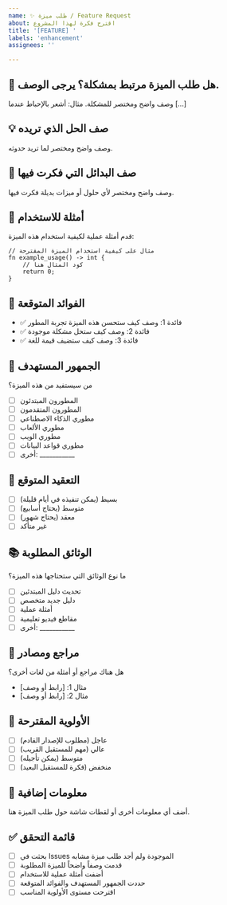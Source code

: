 ```yaml
---
name: ✨ طلب ميزة / Feature Request
about: اقترح فكرة لهذا المشروع
title: '[FEATURE] '
labels: 'enhancement'
assignees: ''

---
```


## 🎯 هل طلب الميزة مرتبط بمشكلة؟ يرجى الوصف.
وصف واضح ومختصر للمشكلة. مثال: أشعر بالإحباط عندما [...]

## 💡 صف الحل الذي تريده
وصف واضح ومختصر لما تريد حدوثه.

## 🔄 صف البدائل التي فكرت فيها
وصف واضح ومختصر لأي حلول أو ميزات بديلة فكرت فيها.

## 🎨 أمثلة للاستخدام
قدم أمثلة عملية لكيفية استخدام هذه الميزة:

```albayan
// مثال على كيفية استخدام الميزة المقترحة
fn example_usage() -> int {
    // كود المثال هنا
    return 0;
}
```

## 🌟 الفوائد المتوقعة
- ✅ فائدة 1: وصف كيف ستحسن هذه الميزة تجربة المطور
- ✅ فائدة 2: وصف كيف ستحل مشكلة موجودة
- ✅ فائدة 3: وصف كيف ستضيف قيمة للغة

## 🎯 الجمهور المستهدف
من سيستفيد من هذه الميزة؟
- [ ] المطورون المبتدئون
- [ ] المطورون المتقدمون
- [ ] مطوري الذكاء الاصطناعي
- [ ] مطوري الألعاب
- [ ] مطوري الويب
- [ ] مطوري قواعد البيانات
- [ ] أخرى: ___________

## 🔧 التعقيد المتوقع
- [ ] بسيط (يمكن تنفيذه في أيام قليلة)
- [ ] متوسط (يحتاج أسابيع)
- [ ] معقد (يحتاج شهور)
- [ ] غير متأكد

## 📚 الوثائق المطلوبة
ما نوع الوثائق التي ستحتاجها هذه الميزة؟
- [ ] تحديث دليل المبتدئين
- [ ] دليل جديد متخصص
- [ ] أمثلة عملية
- [ ] مقاطع فيديو تعليمية
- [ ] أخرى: ___________

## 🔗 مراجع ومصادر
هل هناك مراجع أو أمثلة من لغات أخرى؟
- مثال 1: [رابط أو وصف]
- مثال 2: [رابط أو وصف]

## 🚀 الأولوية المقترحة
- [ ] عاجل (مطلوب للإصدار القادم)
- [ ] عالي (مهم للمستقبل القريب)
- [ ] متوسط (يمكن تأجيله)
- [ ] منخفض (فكرة للمستقبل البعيد)

## 💬 معلومات إضافية
أضف أي معلومات أخرى أو لقطات شاشة حول طلب الميزة هنا.

## ✅ قائمة التحقق
- [ ] بحثت في Issues الموجودة ولم أجد طلب ميزة مشابه
- [ ] قدمت وصفاً واضحاً للميزة المطلوبة
- [ ] أضفت أمثلة عملية للاستخدام
- [ ] حددت الجمهور المستهدف والفوائد المتوقعة
- [ ] اقترحت مستوى الأولوية المناسب
